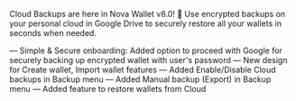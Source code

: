 
Cloud Backups are here in Nova Wallet v8.0! 🎁
Use encrypted backups on your personal cloud in Google Drive to securely restore all your wallets in seconds when needed.

— Simple & Secure onboarding: Added option to proceed with Google for securely backing up encrypted wallet with user's password
— New design for Create wallet, Import wallet features
— Added Enable/Disable Cloud backups in Backup menu
— Added Manual backup (Export) in Backup menu
— Added feature to restore wallets from Cloud